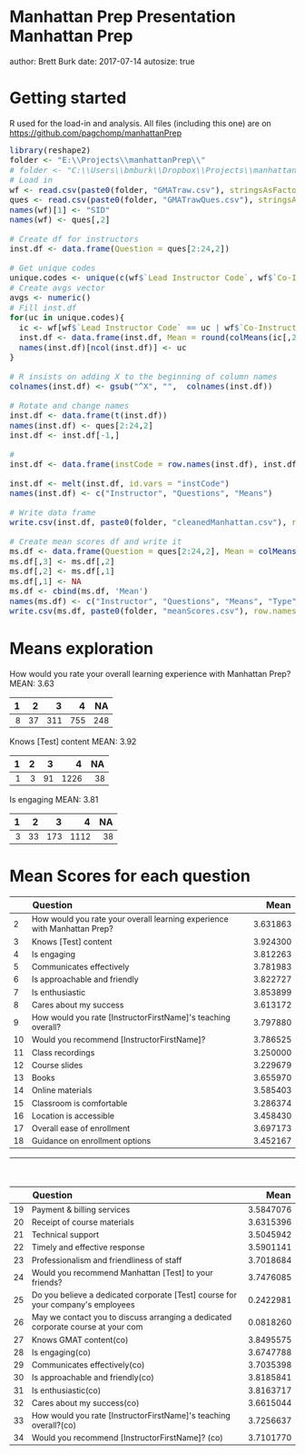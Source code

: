 <style type="text/css">

body, td {
   font-size: 14px;
}
code.r{
  font-size: 14px;
}
pre {
  font-size: 14px
}
</style>

Manhattan Prep Presentation
Manhattan Prep
========================================================
author: Brett Burk
date: 2017-07-14
autosize: true

Getting started
========================================================

R used for the load-in and analysis. All files (including this one) are on https://github.com/pagchomp/manhattanPrep
<small style="font-size:.3em">

```r
library(reshape2)
folder <- "E:\\Projects\\manhattanPrep\\"
# folder <- "C:\\Users\\bmburk\\Dropbox\\Projects\\manhattanPrep\\"
# Load in
wf <- read.csv(paste0(folder, "GMATraw.csv"), stringsAsFactors = FALSE)
ques <- read.csv(paste0(folder, "GMATrawQues.csv"), stringsAsFactors = FALSE)
names(wf)[1] <- "SID"
names(wf) <- ques[,2]

# Create df for instructors
inst.df <- data.frame(Question = ques[2:24,2])

# Get unique codes
unique.codes <- unique(c(wf$`Lead Instructor Code`, wf$`Co-Instructor Code`))
# Create avgs vector
avgs <- numeric()
# Fill inst.df
for(uc in unique.codes){
  ic <- wf[wf$`Lead Instructor Code` == uc | wf$`Co-Instructor Code` == uc,]
  inst.df <- data.frame(inst.df, Mean = round(colMeans(ic[,2:24], na.rm = T), 3))
  names(inst.df)[ncol(inst.df)] <- uc
}

# R insists on adding X to the beginning of column names
colnames(inst.df) <- gsub("^X", "",  colnames(inst.df))

# Rotate and change names
inst.df <- data.frame(t(inst.df))
names(inst.df) <- ques[2:24,2]
inst.df <- inst.df[-1,]

# 
inst.df <- data.frame(instCode = row.names(inst.df), inst.df, stringsAsFactors = F, check.names = F)

inst.df <- melt(inst.df, id.vars = "instCode")
names(inst.df) <- c("Instructor", "Questions", "Means")

# Write data frame
write.csv(inst.df, paste0(folder, "cleanedManhattan.csv"), row.names = F)

# Create mean scores df and write it
ms.df <- data.frame(Question = ques[2:24,2], Mean = colMeans(wf[,2:24], na.rm = T))
ms.df[,3] <- ms.df[,2]
ms.df[,2] <- ms.df[,1]
ms.df[,1] <- NA
ms.df <- cbind(ms.df, 'Mean')
names(ms.df) <- c("Instructor", "Questions", "Means", "Type")
write.csv(ms.df, paste0(folder, "meanScores.csv"), row.names = F)
```
</small>

Means exploration
========================================================

How would you rate your overall learning experience with Manhattan Prep? MEAN: 3.63 


|  1|  2|   3|   4|  NA|
|--:|--:|---:|---:|---:|
|  8| 37| 311| 755| 248|
 
Knows [Test] content MEAN: 3.92 


|  1|  2|  3|    4| NA|
|--:|--:|--:|----:|--:|
|  1|  3| 91| 1226| 38|
 
Is engaging MEAN: 3.81 


|  1|  2|   3|    4| NA|
|--:|--:|---:|----:|--:|
|  3| 33| 173| 1112| 38|
 

Mean Scores for each question
========================================================
<small style="font-size:.5em">


|   |Question                                                                 |     Mean|
|:--|:------------------------------------------------------------------------|--------:|
|2  |How would you rate your overall learning experience with Manhattan Prep? | 3.631863|
|3  |Knows [Test] content                                                     | 3.924300|
|4  |Is engaging                                                              | 3.812263|
|5  |Communicates effectively                                                 | 3.781983|
|6  |Is approachable and friendly                                             | 3.822727|
|7  |Is enthusiastic                                                          | 3.853899|
|8  |Cares about my success                                                   | 3.613172|
|9  |How would you rate [InstructorFirstName]'s teaching overall?             | 3.797880|
|10 |Would you recommend [InstructorFirstName]?                               | 3.786525|
|11 |Class recordings                                                         | 3.250000|
|12 |Course slides                                                            | 3.229679|
|13 |Books                                                                    | 3.655970|
|14 |Online materials                                                         | 3.585403|
|15 |Classroom is comfortable                                                 | 3.286374|
|16 |Location is accessible                                                   | 3.458430|
|17 |Overall ease of enrollment                                               | 3.697173|
|18 |Guidance on enrollment options                                           | 3.452167|

***

<br>
<br>
<br>


|   |Question                                                                         |      Mean|
|:--|:--------------------------------------------------------------------------------|---------:|
|19 |Payment & billing services                                                       | 3.5847076|
|20 |Receipt of course materials                                                      | 3.6315396|
|21 |Technical support                                                                | 3.5045942|
|22 |Timely and effective response                                                    | 3.5901141|
|23 |Professionalism and friendliness of staff                                        | 3.7018684|
|24 |Would you recommend Manhattan [Test] to your friends?                            | 3.7476085|
|25 |Do you believe a dedicated corporate [Test] course for your company's employees  | 0.2422981|
|26 |May we contact you to discuss arranging a dedicated corporate course at your com | 0.0818260|
|27 |Knows GMAT content(co)                                                           | 3.8495575|
|28 |Is engaging(co)                                                                  | 3.6747788|
|29 |Communicates effectively(co)                                                     | 3.7035398|
|30 |Is approachable and friendly(co)                                                 | 3.8185841|
|31 |Is enthusiastic(co)                                                              | 3.8163717|
|32 |Cares about my success(co)                                                       | 3.6615044|
|33 |How would you rate [InstructorFirstName]'s teaching overall?(co)                 | 3.7256637|
|34 |Would you recommend [InstructorFirstName]? (co)                                  | 3.7101770|
</small>
